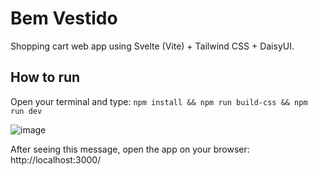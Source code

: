 # Bem Vestido
Shopping cart web app using Svelte (Vite) + Tailwind CSS + DaisyUI.

## How to run

Open your terminal and type: ```npm install && npm run build-css && npm run dev``` <br>

![image](https://user-images.githubusercontent.com/40566429/176444687-3d035419-468c-46d5-9fc1-3976beb2e434.png)

After seeing this message, open the app on your browser: http://localhost:3000/
